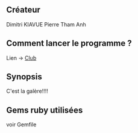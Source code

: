 ## Créateur

Dimitri KIAVUE
Pierre Tham Anh

## Comment lancer le programme ?

Lien -> [Club](https://private-club-biche.herokuapp.com/)<br />

## Synopsis

C'est la galère!!!!

## Gems ruby utilisées

voir Gemfile
